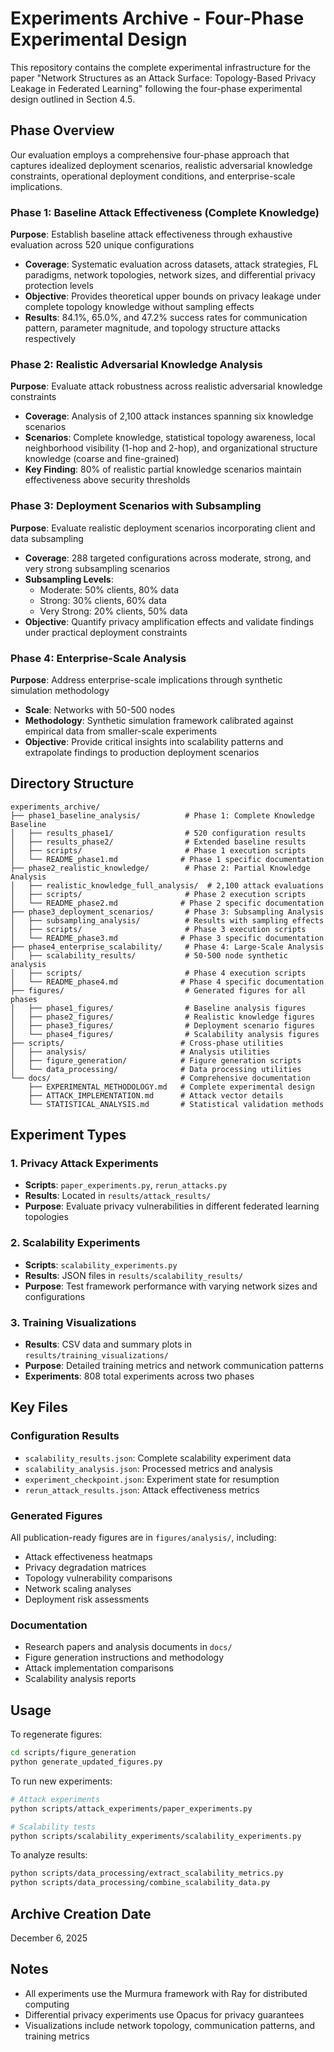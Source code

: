 # Experiments Archive - Four-Phase Experimental Design

This repository contains the complete experimental infrastructure for the paper "Network Structures as an Attack Surface: Topology-Based Privacy Leakage in Federated Learning" following the four-phase experimental design outlined in Section 4.5.

## Phase Overview

Our evaluation employs a comprehensive four-phase approach that captures idealized deployment scenarios, realistic adversarial knowledge constraints, operational deployment conditions, and enterprise-scale implications.

### Phase 1: Baseline Attack Effectiveness (Complete Knowledge)
**Purpose**: Establish baseline attack effectiveness through exhaustive evaluation across 520 unique configurations
- **Coverage**: Systematic evaluation across datasets, attack strategies, FL paradigms, network topologies, network sizes, and differential privacy protection levels
- **Objective**: Provides theoretical upper bounds on privacy leakage under complete topology knowledge without sampling effects
- **Results**: 84.1%, 65.0%, and 47.2% success rates for communication pattern, parameter magnitude, and topology structure attacks respectively

### Phase 2: Realistic Adversarial Knowledge Analysis
**Purpose**: Evaluate attack robustness across realistic adversarial knowledge constraints
- **Coverage**: Analysis of 2,100 attack instances spanning six knowledge scenarios
- **Scenarios**: Complete knowledge, statistical topology awareness, local neighborhood visibility (1-hop and 2-hop), and organizational structure knowledge (coarse and fine-grained)
- **Key Finding**: 80% of realistic partial knowledge scenarios maintain effectiveness above security thresholds

### Phase 3: Deployment Scenarios with Subsampling
**Purpose**: Evaluate realistic deployment scenarios incorporating client and data subsampling
- **Coverage**: 288 targeted configurations across moderate, strong, and very strong subsampling scenarios
- **Subsampling Levels**: 
  - Moderate: 50% clients, 80% data
  - Strong: 30% clients, 60% data  
  - Very Strong: 20% clients, 50% data
- **Objective**: Quantify privacy amplification effects and validate findings under practical deployment constraints

### Phase 4: Enterprise-Scale Analysis
**Purpose**: Address enterprise-scale implications through synthetic simulation methodology
- **Scale**: Networks with 50-500 nodes
- **Methodology**: Synthetic simulation framework calibrated against empirical data from smaller-scale experiments
- **Objective**: Provide critical insights into scalability patterns and extrapolate findings to production deployment scenarios

## Directory Structure

```
experiments_archive/
├── phase1_baseline_analysis/          # Phase 1: Complete Knowledge Baseline
│   ├── results_phase1/                # 520 configuration results
│   ├── results_phase2/                # Extended baseline results  
│   ├── scripts/                       # Phase 1 execution scripts
│   └── README_phase1.md              # Phase 1 specific documentation
├── phase2_realistic_knowledge/        # Phase 2: Partial Knowledge Analysis
│   ├── realistic_knowledge_full_analysis/  # 2,100 attack evaluations
│   ├── scripts/                       # Phase 2 execution scripts
│   └── README_phase2.md              # Phase 2 specific documentation
├── phase3_deployment_scenarios/       # Phase 3: Subsampling Analysis
│   ├── subsampling_analysis/          # Results with sampling effects
│   ├── scripts/                       # Phase 3 execution scripts
│   └── README_phase3.md              # Phase 3 specific documentation
├── phase4_enterprise_scalability/     # Phase 4: Large-Scale Analysis
│   ├── scalability_results/           # 50-500 node synthetic analysis
│   ├── scripts/                       # Phase 4 execution scripts
│   └── README_phase4.md              # Phase 4 specific documentation
├── figures/                           # Generated figures for all phases
│   ├── phase1_figures/                # Baseline analysis figures
│   ├── phase2_figures/                # Realistic knowledge figures
│   ├── phase3_figures/                # Deployment scenario figures
│   └── phase4_figures/                # Scalability analysis figures
├── scripts/                          # Cross-phase utilities
│   ├── analysis/                     # Analysis utilities
│   ├── figure_generation/            # Figure generation scripts
│   └── data_processing/              # Data processing utilities
└── docs/                             # Comprehensive documentation
    ├── EXPERIMENTAL_METHODOLOGY.md   # Complete experimental design
    ├── ATTACK_IMPLEMENTATION.md      # Attack vector details
    └── STATISTICAL_ANALYSIS.md       # Statistical validation methods
```

## Experiment Types

### 1. Privacy Attack Experiments
- **Scripts**: `paper_experiments.py`, `rerun_attacks.py`
- **Results**: Located in `results/attack_results/`
- **Purpose**: Evaluate privacy vulnerabilities in different federated learning topologies

### 2. Scalability Experiments
- **Scripts**: `scalability_experiments.py`
- **Results**: JSON files in `results/scalability_results/`
- **Purpose**: Test framework performance with varying network sizes and configurations

### 3. Training Visualizations
- **Results**: CSV data and summary plots in `results/training_visualizations/`
- **Purpose**: Detailed training metrics and network communication patterns
- **Experiments**: 808 total experiments across two phases

## Key Files

### Configuration Results
- `scalability_results.json`: Complete scalability experiment data
- `scalability_analysis.json`: Processed metrics and analysis
- `experiment_checkpoint.json`: Experiment state for resumption
- `rerun_attack_results.json`: Attack effectiveness metrics

### Generated Figures
All publication-ready figures are in `figures/analysis/`, including:
- Attack effectiveness heatmaps
- Privacy degradation matrices
- Topology vulnerability comparisons
- Network scaling analyses
- Deployment risk assessments

### Documentation
- Research papers and analysis documents in `docs/`
- Figure generation instructions and methodology
- Attack implementation comparisons
- Scalability analysis reports

## Usage

To regenerate figures:
```bash
cd scripts/figure_generation
python generate_updated_figures.py
```

To run new experiments:
```bash
# Attack experiments
python scripts/attack_experiments/paper_experiments.py

# Scalability tests
python scripts/scalability_experiments/scalability_experiments.py
```

To analyze results:
```bash
python scripts/data_processing/extract_scalability_metrics.py
python scripts/data_processing/combine_scalability_data.py
```

## Archive Creation Date
December 6, 2025

## Notes
- All experiments use the Murmura framework with Ray for distributed computing
- Differential privacy experiments use Opacus for privacy guarantees
- Visualizations include network topology, communication patterns, and training metrics